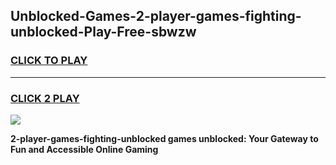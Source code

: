 
## Unblocked-Games-2-player-games-fighting-unblocked-Play-Free-sbwzw
<h3>
<a href="https://premium76.site?title=2-player-games-fighting-unblocked&ref=15A">CLICK TO PLAY</a></h3>
<hr>

<h3>
<a href="https://premium76.site?title=2-player-games-fighting-unblocked&ref=15A">CLICK 2 PLAY</a>
  
</h3>

<a href="https://premium76.site?title=2-player-games-fighting-unblocked&ref=15A"><img src="https://clearcache.store/games.png"></a>


**2-player-games-fighting-unblocked games unblocked: Your Gateway to Fun and Accessible Online Gaming**
